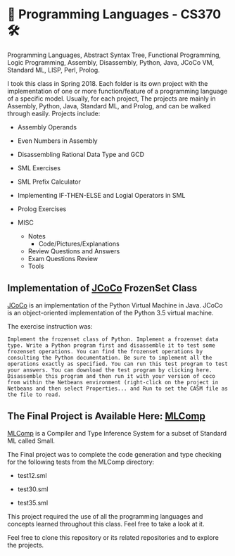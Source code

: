 # :electric_plug: Programming Languages - CS370 :hammer_and_wrench:

Programming Languages, Abstract Syntax Tree, Functional Programming, Logic Programming, Assembly, Disassembly, Python, Java, JCoCo VM, Standard ML, LISP, Perl, Prolog.

I took this class in Spring 2018. Each folder is its own project with the implementation of one or more function/feature of a programming language of a specific model. Usually, for each project, The projects are mainly in Assembly, Python, Java, Standard ML, and Prolog, and can be walked through easily. Projects include:

* Assembly Operands

* Even Numbers in Assembly

* Disassembling Rational Data Type and GCD

* SML Exercises

* SML Prefix Calculator

* Implementing IF-THEN-ELSE and Logial Operators in SML

* Prolog Exercises

* MISC
  * Notes
    * Code/Pictures/Explanations
  * Review Questions and Answers
  * Exam Questions Review
  * Tools

## Implementation of [JCoCo](https://github.com/Ahmad-Magdy-Osman/JCoCo) FrozenSet Class

[JCoCo](https://github.com/Ahmad-Magdy-Osman/JCoCo) is an implementation of the Python Virtual Machine in Java. JCoCo is an object-oriented implementation of the Python 3.5 virtual machine.

The exercise instruction was:

`Implement the frozenset class of Python. Implement a frozenset data type. Write a Python program first and disassemble it to test some frozenset operations. You can find the frozenset operations by consulting the Python documentation. Be sure to implement all the operations exactly as specified. You can run this test program to test your answers. You can download the test program by clicking here. Disassemble this program and then run it with your version of coco from within the Netbeans environment (right-click on the project in Netbeans and then select Properties... and Run to set the CASM file as the file to read.`

## The Final Project is Available Here: [MLComp](https://github.com/Ahmad-Magdy-Osman/MLComp)

[MLComp](https://github.com/Ahmad-Magdy-Osman/MLComp) is a Compiler and Type Inference System for a subset of Standard ML called Small.

The Final project was to complete the code generation and type checking for the following tests from the MLComp directory:

* test12.sml

* test30.sml

* test35.sml

This project required the use of all the programming languages and concepts learned throughout this class. Feel free to take a look at it.

Feel free to clone this repository or its related repositories and to explore the projects.
